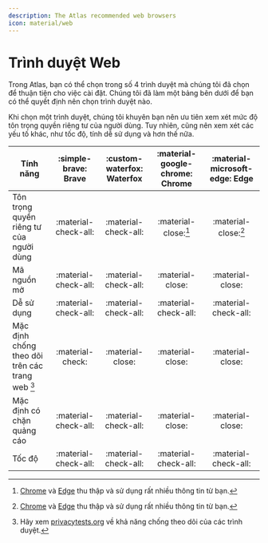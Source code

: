 ```yaml
---
description: The Atlas recommended web browsers
icon: material/web
---
```

# Trình duyệt Web

Trong Atlas, bạn có thể chọn trong số 4 trình duyệt mà chúng tôi đã chọn để thuận tiện cho việc cài đặt. Chúng tôi đã làm một bảng bên dưới để bạn có thể quyết định nên chọn trình duyệt nào.

Khi chọn một trình duyệt, chúng tôi khuyên bạn nên ưu tiên xem xét mức độ tôn trọng quyền riêng tư của người dùng. Tuy nhiên, cũng nên xem xét các yếu tố khác, như tốc độ, tính dễ sử dụng và hơn thế nữa.

| Tính năng                                        | :simple-brave: Brave | :custom-waterfox: Waterfox          | :material-google-chrome: Chrome | :material-microsoft-edge: Edge |
| ----------------------------------------------- | :------------------: | :---------------------------------: | :-----------------------------: | :----------------------------: |
| Tôn trọng quyền riêng tư của người dùng                              | :material-check-all: |        :material-check-all:         |      :material-close:[^1]       |      :material-close:[^1]      |
| Mã nguồn mở                                     | :material-check-all: |        :material-check-all:         |        :material-close:         |        :material-close:        |
| Dễ sử dụng                                     | :material-check-all: |        :material-check-all:         |      :material-check-all:       |      :material-check-all:      |
| Mặc định chống theo dõi trên các trang web [^2] |   :material-check:   |          :material-close:           |        :material-close:         |        :material-close:        |
| Mặc định có chặn quảng cáo                          | :material-check-all: |        :material-check-all:         |        :material-close:         |        :material-close:        |
| Tốc độ                                            | :material-check-all: |        :material-check-all:         |      :material-check-all:       |      :material-check-all:      |

[^1]: [Chrome](https://tosdr.org/en/service/217) và [Edge](https://tosdr.org/en/service/244) thu thập và sử dụng rất nhiều thông tin từ bạn.
[^2]: Hãy xem [privacytests.org](https://privacytests.org/) về khả năng chống theo dõi của các trình duyệt.
